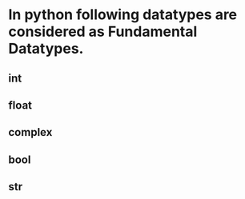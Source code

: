 # In python following datatypes are considered as Fundamental Datatypes.
## int
## float
## complex
## bool
## str